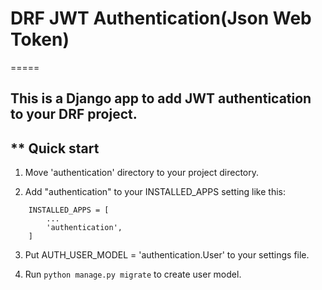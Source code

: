 # DRF JWT Authentication(Json Web Token)
=====

## This is a Django app to add JWT authentication to your DRF project. 

** Quick start
-----------
1. Move 'authentication' directory to your project directory.

2. Add "authentication" to your INSTALLED_APPS setting like this:
```
    INSTALLED_APPS = [
        ...
        'authentication',
    ]
```

3. Put AUTH_USER_MODEL = 'authentication.User' to your settings file.

4. Run ```python manage.py migrate``` to create user model.
